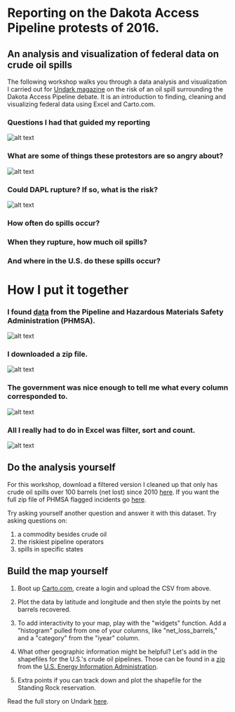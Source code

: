 # Reporting on the Dakota Access Pipeline protests of 2016.
## An analysis and visualization of federal data on crude oil spills  

The following workshop walks you through a data analysis and visualization I carried out for [Undark magazine](https://undark.org/article/oil-pipeline-safety-dakota-access-standing-rock/) on the risk of an oil spill surrounding the Dakota Access Pipeline debate. It is an introduction to finding, cleaning and visualizing federal data using Excel and Carto.com. 

### Questions I had that guided my reporting

![alt text](http://aleszu.com/workshops/oilwater1.png)

### What are some of things these protestors are so angry about?

![alt text](http://aleszu.com/workshops/oilwater2.png)

### Could DAPL rupture? If so, what is the risk?

![alt text](http://aleszu.com/workshops/oilwater4.png)

### How often do spills occur?

### When they rupture, how much oil spills?

### And where in the U.S. do these spills occur?

# How I put it together

### I found [data](https://www.phmsa.dot.gov/pipeline/library/data-stats/flagged-data-files) from the Pipeline and Hazardous Materials Safety Administration (PHMSA).

![alt text](http://aleszu.com/workshops/oilwater5.png)

### I downloaded a zip file.

![alt text](http://aleszu.com/workshops/oilwater6.png)

### The government was nice enough to tell me what every column corresponded to.

![alt text](http://aleszu.com/workshops/oilwater7.png)

### All I really had to do in Excel was filter, sort and count. 

![alt text](http://aleszu.com/workshops/oilwater8.png)

## Do the analysis yourself

For this workshop, download a filtered version I cleaned up that only has crude oil spills over 100 barrels (net lost) since 2010 [here](https://drive.google.com/file/d/0B56vzj8m6JInRWZGM0tyQk94VTA/view?usp=sharing). If you want the full zip file of PHMSA flagged incidents go [here](https://www.phmsa.dot.gov/pipeline/library/data-stats/flagged-data-files).

Try asking yourself another question and answer it with this dataset. Try asking questions on: 
1. a commodity besides crude oil 
2. the riskiest pipeline operators 
3. spills in specific states

## Build the map yourself

1. Boot up [Carto.com](http://Carto.com), create a login and upload the CSV from above. 

2. Plot the data by latitude and longitude and then style the points by net barrels recovered. 

3. To add interactivity to your map, play with the "widgets" function. Add a "histogram" pulled from one of your columns, like "net_loss_barrels," and a "category" from the "iyear" column.

4. What other geographic information might be helpful? Let's add in the shapefiles for the U.S.'s crude oil pipelines. Those can be found in a [zip](https://www.eia.gov/maps/map_data/CrudeOil_Pipelines_US_EIA.zip) from the [U.S. Energy Information Administration](https://www.eia.gov/maps/layer_info-m.php). 

5. Extra points if you can track down and plot the shapefile for the Standing Rock reservation.

Read the full story on Undark [here](https://undark.org/article/oil-pipeline-safety-dakota-access-standing-rock/).



